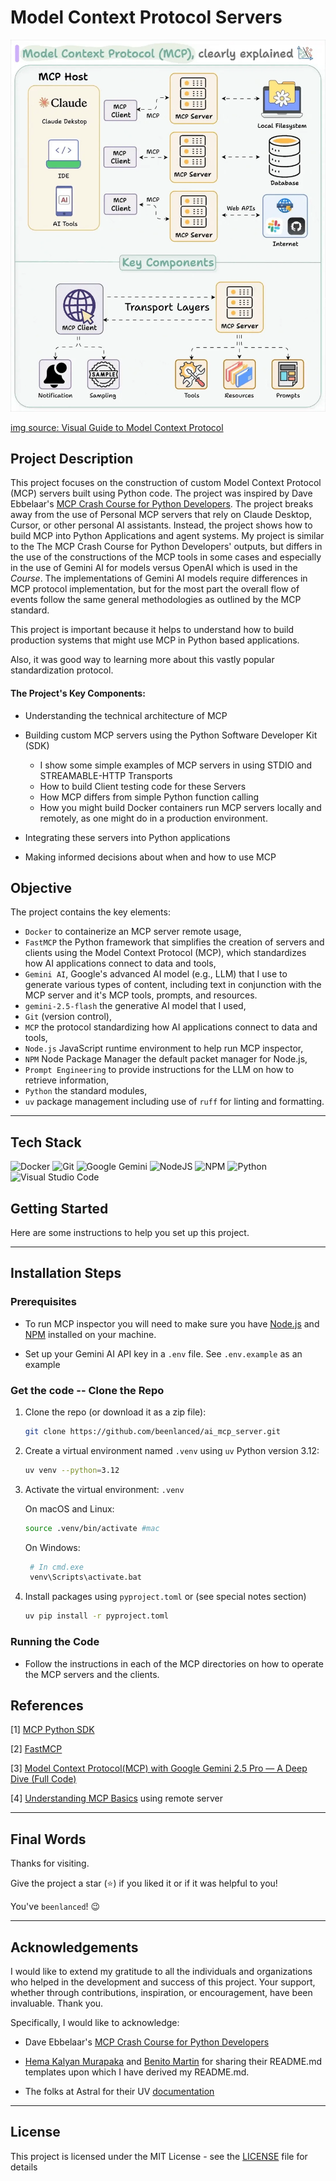 # Model Context Protocol Servers

<p>
  <img alt="MCP Server" src="imgs/mcp_server.webp"/>
</p>

[img source: Visual Guide to Model Context Protocol](https://blog.dailydoseofds.com/p/visual-guide-to-model-context-protocol)

## Project Description

This project focuses on the construction of custom Model Context Protocol (MCP) servers built using Python code. The project was inspired by Dave Ebbelaar's [MCP Crash Course for Python Developers](https://www.youtube.com/watch?v=5xqFjh56AwM). The project breaks away from the use of Personal MCP servers that rely on Claude Desktop, Cursor, or other personal AI assistants. Instead, the project shows how to build MCP into Python Applications and agent systems. My project is similar to the The MCP Crash Course for Python Developers' outputs, but differs in the use of the constructions of the MCP tools in some cases and especially in the use of Gemini AI for models versus OpenAI which is used in the _Course_. The implementations of Gemini AI models require differences in MCP protocol implementation, but for the most part the overall flow of events follow the same general methodologies as outlined by the MCP standard.

This project is important because it helps to understand how to build production systems that might use MCP in Python based applications.

Also, it was good way to learning more about this vastly popular standardization protocol.

#### The Project's Key Components:

- Understanding the technical architecture of MCP

- Building custom MCP servers using the Python Software Developer Kit (SDK)

  - I show some simple examples of MCP servers in using STDIO and STREAMABLE-HTTP Transports
  - How to build Client testing code for these Servers
  - How MCP differs from simple Python function calling
  - How you might build Docker containers run MCP servers locally and remotely, as one might do in a production environment.

- Integrating these servers into Python applications

- Making informed decisions about when and how to use MCP

## Objective

The project contains the key elements:

- `Docker` to containerize an MCP server remote usage,
- `FastMCP` the Python framework that simplifies the creation of servers and clients using the Model Context Protocol (MCP), which standardizes how AI applications connect to data and tools,
- `Gemini AI`, Google's advanced AI model (e.g., LLM) that I use to generate various types of content, including text in conjunction with the MCP server and it's MCP tools, prompts, and resources.
- `gemini-2.5-flash` the generative AI model that I used,
- `Git` (version control),
- `MCP` the protocol standardizing how AI applications connect to data and tools,
- `Node.js` JavaScript runtime environment to help run MCP inspector,
- `NPM` Node Package Manager the default packet manager for Node.js,
- `Prompt Engineering` to provide instructions for the LLM on how to retrieve information,
- `Python` the standard modules,
- `uv` package management including use of `ruff` for linting and formatting.

---

## Tech Stack

![Docker](https://img.shields.io/badge/docker-%230db7ed.svg?style=for-the-badge&logo=docker&logoColor=white)
![Git](https://img.shields.io/badge/git-%23F05033.svg?style=for-the-badge&logo=git&logoColor=white)
![Google Gemini](https://img.shields.io/badge/google%20gemini-8E75B2?style=for-the-badge&logo=google%20gemini&logoColor=white)
![NodeJS](https://img.shields.io/badge/node.js-6DA55F?style=for-the-badge&logo=node.js&logoColor=white)
![NPM](https://img.shields.io/badge/NPM-%23CB3837.svg?style=for-the-badge&logo=npm&logoColor=white)
![Python](https://img.shields.io/badge/python-3670A0?style=for-the-badge&logo=python&logoColor=ffdd54)
![Visual Studio Code](https://img.shields.io/badge/Visual%20Studio%20Code-0078d7.svg?style=for-the-badge&logo=visual-studio-code&logoColor=white)

## Getting Started

Here are some instructions to help you set up this project.

---

## Installation Steps

### Prerequisites

- To run MCP inspector you will need to make sure you have [Node.js](https://nodejs.org/en/download) and [NPM](https://nodejs.org/en/download) installed on your machine.

- Set up your Gemini AI API key in a `.env` file. See `.env.example` as an example

### Get the code -- Clone the Repo

1. Clone the repo (or download it as a zip file):

   ```bash
   git clone https://github.com/beenlanced/ai_mcp_server.git
   ```

2. Create a virtual environment named `.venv` using `uv` Python version 3.12:

   ```bash
   uv venv --python=3.12
   ```

3. Activate the virtual environment: `.venv`

   On macOS and Linux:

   ```bash
   source .venv/bin/activate #mac
   ```

   On Windows:

   ```bash
    # In cmd.exe
    venv\Scripts\activate.bat
   ```

4. Install packages using `pyproject.toml` or (see special notes section)

   ```bash
   uv pip install -r pyproject.toml
   ```

### Running the Code

- Follow the instructions in each of the MCP directories on how to operate the MCP servers and the clients.

## References

[1] [MCP Python SDK](https://github.com/modelcontextprotocol/python-sdk?tab=readme-ov-file)

[2] [FastMCP](https://gofastmcp.com/getting-started/welcome)

[3] [Model Context Protocol(MCP) with Google Gemini 2.5 Pro — A Deep Dive (Full Code)](https://medium.com/google-cloud/model-context-protocol-mcp-with-google-gemini-llm-a-deep-dive-full-code-ea16e3fac9a3)

[4] [Understanding MCP Basics](https://www.youtube.com/watch?v=5xqFjh56AwM)
using remote server

---

## Final Words

Thanks for visiting.

Give the project a star (⭐) if you liked it or if it was helpful to you!

You've `beenlanced`! 😉

---

## Acknowledgements

I would like to extend my gratitude to all the individuals and organizations who helped in the development and success of this project. Your support, whether through contributions, inspiration, or encouragement, have been invaluable. Thank you.

Specifically, I would like to acknowledge:

- Dave Ebbelaar's [MCP Crash Course for Python Developers](https://www.youtube.com/watch?v=5xqFjh56AwM)

- [Hema Kalyan Murapaka](https://www.linkedin.com/in/hemakalyan) and [Benito Martin](https://martindatasol.com/blog) for sharing their README.md templates upon which I have derived my README.md.

- The folks at Astral for their UV [documentation](https://docs.astral.sh/uv/)

---

## License

This project is licensed under the MIT License - see the [LICENSE](./LICENSE) file for details
